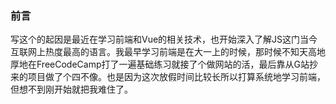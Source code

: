
### 前言

写这个的起因是最近在学习前端和Vue的相关技术，也开始深入了解JS这门当今互联网上热度最高的语言。我最早学习前端是在大一上的时候，那时候不知天高地厚地在FreeCodeCamp打了一遍基础练习就接了个做网站的活，最后靠从G站抄来的项目做了个四不像。也是因为这次放假时间比较长所以打算系统地学习前端，但想不到刚开始就把我难住了。



